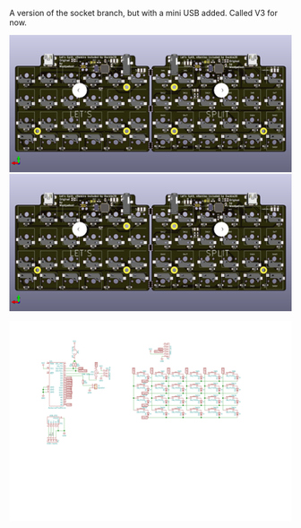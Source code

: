 A version of the socket branch, but with a mini USB added. Called V3 for now.

![Image of front side of panel](lets_split_panel/images/topside.png)
![Image of bottom side of panel](lets_split_panel/images/bottomside.png)

[![Schematic](lets_split/lets_split.svg)](https://github.com/dumle29/let-s-Split-v2/raw/socket-reverseable/lets_split/lets_split.svg?sanitize=true)
